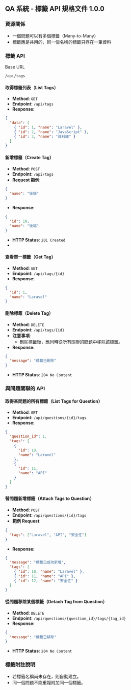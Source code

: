 ## QA 系統 - 標籤 API 規格文件 1.0.0

### 資源關係
- 一個問題可以有多個標籤（Many-to-Many）
- 標籤應是共用的，同一個名稱的標籤只存在一筆資料

### 標籤 API
Base URL

```
/api/tags
```
#### 取得標籤列表（List Tags）

- **Method**: `GET`
- **Endpoint**: `/api/tags`
- **Response**:
```json
{
  "data": [
    { "id": 1, "name": "Laravel" },
    { "id": 2, "name": "JavaScript" },
    { "id": 3, "name": "資料庫" }
  ]
}
```

#### 新增標籤（Create Tag）

- **Method**: `POST`
- **Endpoint**: `/api/tags`
- **Request 範例**:
```json
{
  "name": "後端"
}
```
- **Response**:
```json
{
  "id": 10,
  "name": "後端"
}
```
- **HTTP Status**: `201 Created`
- 
#### 查看單一標籤（Get Tag）

- **Method**: `GET`
- **Endpoint**: `/api/tags/{id}`
- **Response**:
```json
{
  "id": 1,
  "name": "Laravel"
}
```

#### 刪除標籤（Delete Tag）

- **Method**: `DELETE`
- **Endpoint**: `/api/tags/{id}`
- **注意事項**:
    - 刪除標籤後，應同時從所有關聯的問題中移除該標籤。
- **Response**:
```json
{
  "message": "標籤已刪除"
}
```
- **HTTP Status**: `204 No Content`

### 與問題關聯的 API

#### 取得某問題的所有標籤（List Tags for Question）

- **Method**: `GET`
- **Endpoint**: `/api/questions/{id}/tags`
- **Response**:
```json
{
  "question_id": 1,
  "tags": [
    {
      "id": 10,
      "name": "Laravel"
    },
    {
      "id": 11,
      "name": "API"
    }
  ]
}
```

#### 替問題新增標籤（Attach Tags to Question）

- **Method**: `POST`
- **Endpoint**: `/api/questions/{id}/tags`
- **範例 Request**:
```json
{
  "tags": ["Laravel", "API", "安全性"]
}
```
- **Response**:
```json
{
  "message": "標籤已成功新增",
  "tags": [
    { "id": 10, "name": "Laravel" },
    { "id": 11, "name": "API" },
    { "id": 12, "name": "安全性" }
  ]
}
```
#### 從問題移除某個標籤（Detach Tag from Question）

- **Method**: `DELETE`
- **Endpoint**: `/api/questions/{question_id}/tags/{tag_id}`
- **Response**:
```json
{
  "message": "標籤已移除"
}
```
- **HTTP Status**: `204 No Content`

### 標籤附註說明

- 若標籤名稱尚未存在，則自動建立。
- 同一個問題不能重複附加同一個標籤。
